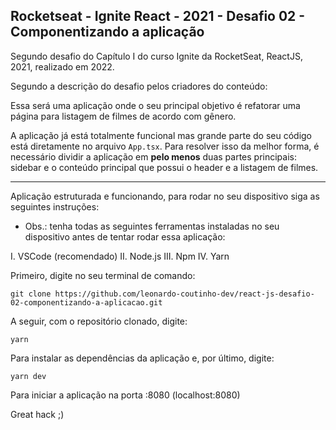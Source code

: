 ## Rocketseat - Ignite React - 2021 - Desafio 02 - Componentizando a aplicação

Segundo desafio do Capítulo I do curso Ignite da RocketSeat, ReactJS, 2021, realizado em 2022.

Segundo a descrição do desafio pelos criadores do conteúdo:

Essa será uma aplicação onde o seu principal objetivo é refatorar uma página para listagem de filmes de acordo com gênero. 

A aplicação já está totalmente funcional mas grande parte do seu código está diretamente no arquivo `App.tsx`. Para resolver isso da melhor forma, é necessário dividir a aplicação em **pelo menos** duas partes principais: sidebar e o conteúdo principal que possui o header e a listagem de filmes.

----------------------

Aplicação estruturada e funcionando, para rodar no seu dispositivo siga as seguintes instruções:

* Obs.: tenha todas as seguintes ferramentas instaladas no seu dispositivo antes de tentar rodar essa aplicação:

I. VSCode (recomendado)
II. Node.js
III. Npm
IV. Yarn

Primeiro, digite no seu terminal de comando:

```
git clone https://github.com/leonardo-coutinho-dev/react-js-desafio-02-componentizando-a-aplicacao.git
```

A seguir, com o repositório clonado, digite:

```
yarn
```

Para instalar as dependências da aplicação e, por último, digite:

```
yarn dev
```

Para iniciar a aplicação na porta :8080 (localhost:8080)

Great hack ;)
